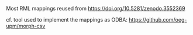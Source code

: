 
Most RML mappings reused from https://doi.org/10.5281/zenodo.3552369

cf. tool used to implement the mappings as ODBA: https://github.com/oeg-upm/morph-csv